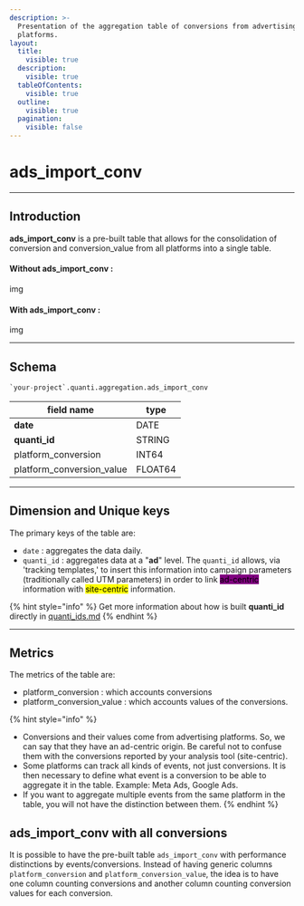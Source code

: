 ```yaml
---
description: >-
  Presentation of the aggregation table of conversions from advertising
  platforms.
layout:
  title:
    visible: true
  description:
    visible: true
  tableOfContents:
    visible: true
  outline:
    visible: true
  pagination:
    visible: false
---
```


# ads\_import\_conv

***

## Introduction

**ads\_import\_conv** is a pre-built table that allows for the consolidation of conversion and conversion\_value from all platforms into a single table.&#x20;

#### Without ads\_import\_conv :&#x20;

img

#### With ads\_import\_conv :

img

***

## Schema

```sql
`your-project`.quanti.aggregation.ads_import_conv
```

| field name                  | type    |
| --------------------------- | ------- |
| **date**                    | DATE    |
| **quanti\_id**              | STRING  |
| platform\_conversion        | INT64   |
| platform\_conversion\_value | FLOAT64 |

***

## Dimension and Unique keys

The primary keys of the table are:

* `date` : aggregates the data daily.
* `quanti_id` :  aggregates data at a "**ad**" level. The `quanti_id`  allows, via 'tracking templates,' to insert this information into campaign parameters (traditionally called UTM parameters) in order to link <mark style="background-color:purple;">ad-centric</mark> information with <mark style="background-color:yellow;">site-centric</mark> information.

{% hint style="info" %}
Get more information about how is built **quanti\_id** directly in [quanti\_ids.md](quanti\_ids.md "mention")
{% endhint %}

***

## Metrics

The metrics of the table are:&#x20;

* platform\_conversion : which accounts conversions
* platform\_conversion\_value : which accounts values of the conversions.

{% hint style="info" %}
* Conversions and their values come from advertising platforms. So, we can say that they have an ad-centric origin. Be careful not to confuse them with the conversions reported by your analysis tool (site-centric).
* Some platforms can track all kinds of events, not just conversions. It is then necessary to define what event is a conversion to be able to aggregate it in the table. Example: Meta Ads, Google Ads.
* If you want to aggregate multiple events from the same platform in the table, you will not have the distinction between them.
{% endhint %}

## ads\_import\_conv with all conversions

It is possible to have the pre-built table `ads_import_conv` with performance distinctions by events/conversions. Instead of having generic columns `platform_conversion` and `platform_conversion_value`, the idea is to have one column counting conversions and another column counting conversion values for each conversion.

